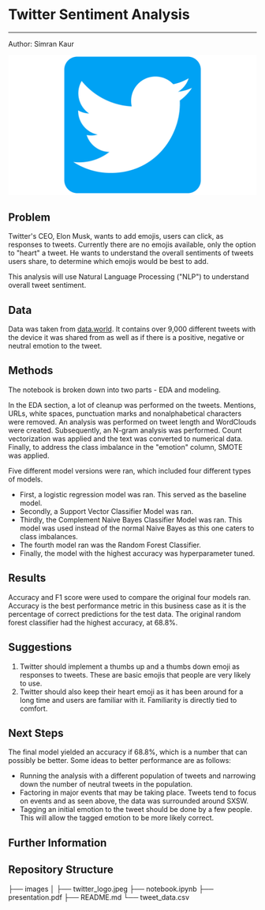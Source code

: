 # Twitter Sentiment Analysis
__________________________________________________________________________________________________________________________________
Author: Simran Kaur

![title](images/twitter_logo.jpeg)

## Problem

Twitter's CEO, Elon Musk, wants to add emojis, users can click, as responses to tweets. Currently there are no emojis available, only the option to "heart" a tweet. He wants to understand the overall sentiments of tweets users share, to determine which emojis would be best to add.

This analysis will use Natural Language Processing ("NLP") to understand overall tweet sentiment.

## Data

Data was taken from [data.world](https://data.world/crowdflower/brands-and-product-emotions). It contains over 9,000 different tweets with the device it was shared from as well as if there is a positive, negative or neutral emotion to the tweet.

## Methods

The notebook is broken down into two parts - EDA and modeling. 

In the EDA section, a lot of cleanup was performed on the tweets. Mentions, URLs, white spaces, punctuation marks and nonalphabetical characters were removed. An analysis was performed on tweet length and WordClouds were created. Subsequently, an N-gram analysis was performed. Count vectorization was applied and the text was converted to numerical data. Finally, to address the class imbalance in the "emotion" column, SMOTE was applied. 

Five different model versions were ran, which included four different types of models. 
* First, a logistic regression model was ran. This served as the baseline model.
* Secondly, a Support Vector Classifier Model was ran. 
* Thirdly, the Complement Naive Bayes Classifier Model was ran. This model was used instead of the normal Naive Bayes as this one caters to class imbalances. 
* The fourth model ran was the Random Forest Classifier. 
* Finally, the model with the highest accuracy was hyperparameter tuned.

## Results

Accuracy and F1 score were used to compare the original four models ran. Accuracy is the best performance metric in this business case as it is the percentage of correct predictions for the test data. The original random forest classifier had the highest accuracy, at 68.8%. 

## Suggestions

1. Twitter should implement a thumbs up and a thumbs down emoji as responses to tweets. These are basic emojis that people are very likely to use. 
2. Twitter should also keep their heart emoji as it has been around for a long time and users are familiar with it. Familiarity is directly tied to comfort. 

## Next Steps

The final model yielded an accuracy if 68.8%, which is a number that can possibly be better. Some ideas to better performance are as follows:
* Running the analysis with a different population of tweets and narrowing down the number of neutral tweets in the population. 
* Factoring in major events that may be taking place. Tweets tend to focus on events and as seen above, the data was surrounded around SXSW. 
* Tagging an initial emotion to the tweet should be done by a few people. This will allow the tagged emotion to be more likely correct. 

## Further Information

## Repository Structure
├── images
│   ├── twitter_logo.jpeg
├── notebook.ipynb
├── presentation.pdf
├── README.md
└── tweet_data.csv
